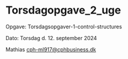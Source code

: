 # Torsdagopgave_2_uge

Opgave: Torsdagsopgaver-1-control-structures

Dato: Torsdag d. 12. september 2024

Mathias cph-ml917@cphbusiness.dk